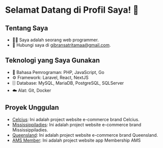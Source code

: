# Selamat Datang di Profil Saya! 👋

## Tentang Saya
- 👨‍💻 Saya adalah seorang web programmer.
- 💬 Hubungi saya di gibransatritamaa@gmail.com.

## Teknologi yang Saya Gunakan
- 🔧 Bahasa Pemrograman: PHP, JavaScript, Go
- ⚙️ Framework: Laravel, React, NextJS
- 🗄️ Database: MySQL, MariaDB, PostgreSQL, SQLServer
- ☁️ Alat: Git, Docker

## Proyek Unggulan
- [Celcius](https://clcs.co.id): Ini adalah project website e-commerce brand Celcius.
- [Mississippiladies](https://mississippiladies.com): Ini adalah project website e-commerce brand Mississippiladies.
- [Queensland](https://queensland.id): Ini adalah project website e-commerce brand Queensland.
- [AMS Member](https://www.member.amscorp.id/): Ini adalah project website app Membership AMS
